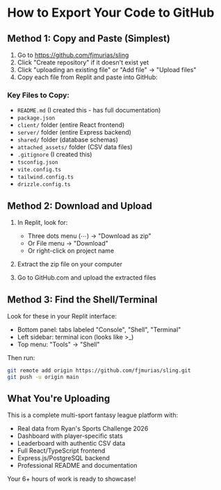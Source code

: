 # How to Export Your Code to GitHub

## Method 1: Copy and Paste (Simplest)

1. Go to https://github.com/fjmurias/sling
2. Click "Create repository" if it doesn't exist yet
3. Click "uploading an existing file" or "Add file" → "Upload files"
4. Copy each file from Replit and paste into GitHub:

### Key Files to Copy:
- `README.md` (I created this - has full documentation)
- `package.json` 
- `client/` folder (entire React frontend)
- `server/` folder (entire Express backend)  
- `shared/` folder (database schemas)
- `attached_assets/` folder (CSV data files)
- `.gitignore` (I created this)
- `tsconfig.json`
- `vite.config.ts`
- `tailwind.config.ts`
- `drizzle.config.ts`

## Method 2: Download and Upload

1. In Replit, look for:
   - Three dots menu (⋯) → "Download as zip"
   - Or File menu → "Download" 
   - Or right-click on project name

2. Extract the zip file on your computer

3. Go to GitHub.com and upload the extracted files

## Method 3: Find the Shell/Terminal

Look for these in your Replit interface:
- Bottom panel: tabs labeled "Console", "Shell", "Terminal"
- Left sidebar: terminal icon (looks like >_)
- Top menu: "Tools" → "Shell"

Then run:
```bash
git remote add origin https://github.com/fjmurias/sling.git
git push -u origin main
```

## What You're Uploading

This is a complete multi-sport fantasy league platform with:
- Real data from Ryan's Sports Challenge 2026
- Dashboard with player-specific stats
- Leaderboard with authentic CSV data
- Full React/TypeScript frontend
- Express.js/PostgreSQL backend
- Professional README and documentation

Your 6+ hours of work is ready to showcase!